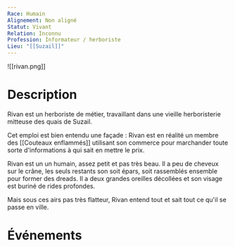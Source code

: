 ```yaml
---
Race: Humain
Alignement: Non aligné
Statut: Vivant
Relation: Inconnu
Profession: Informateur / herboriste
Lieu: "[[Suzail]]"
---
```

![[rivan.png]]
# Description

Rivan est un herboriste de métier, travaillant dans une vieille herboristerie mitteuse des quais de Suzail.

Cet emploi est bien entendu une façade : Rivan est en réalité un membre des [[Couteaux enflammés]] utilisant son commerce pour marchander toute sorte d'informations à qui sait en mettre le prix.

Rivan est un un humain, assez petit et pas très beau. Il a peu de cheveux sur le crâne, les seuls restants son soit épars, soit rassemblés ensemble pour former des dreads. Il a deux grandes oreilles décollées et son visage est buriné de rides profondes.

Mais sous ces airs pas très flatteur, Rivan entend tout et sait tout ce qu'il se passe en ville.

# Événements
